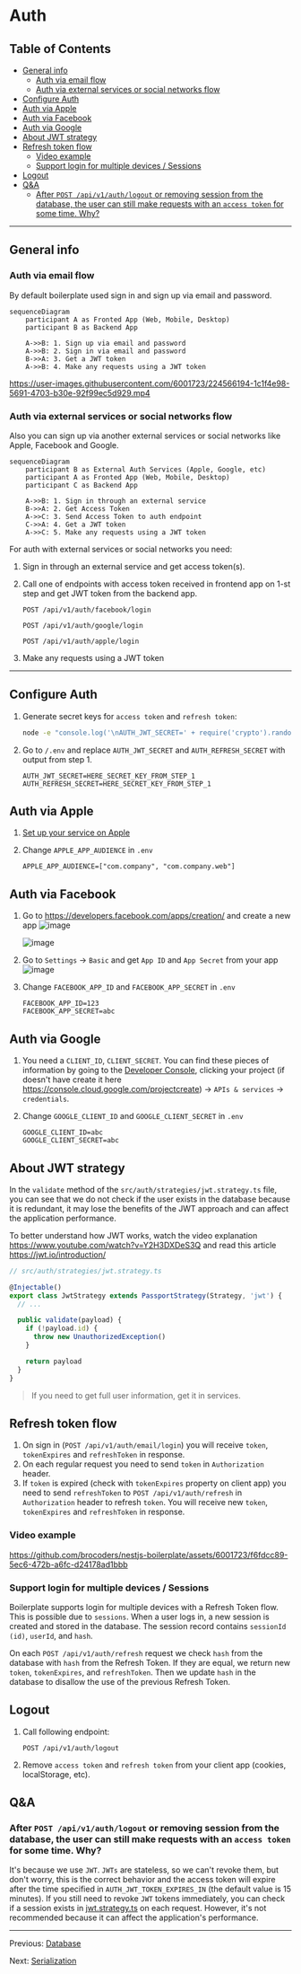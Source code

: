 # Auth

## Table of Contents <!-- omit in toc -->

- [General info](#general-info)
  - [Auth via email flow](#auth-via-email-flow)
  - [Auth via external services or social networks flow](#auth-via-external-services-or-social-networks-flow)
- [Configure Auth](#configure-auth)
- [Auth via Apple](#auth-via-apple)
- [Auth via Facebook](#auth-via-facebook)
- [Auth via Google](#auth-via-google)
- [About JWT strategy](#about-jwt-strategy)
- [Refresh token flow](#refresh-token-flow)
  - [Video example](#video-example)
  - [Support login for multiple devices / Sessions](#support-login-for-multiple-devices--sessions)
- [Logout](#logout)
- [Q\&A](#qa)
  - [After `POST /api/v1/auth/logout` or removing session from the database, the user can still make requests with an `access token` for some time. Why?](#after-post-apiv1authlogout-or-removing-session-from-the-database-the-user-can-still-make-requests-with-an-access-token-for-some-time-why)

---

## General info

### Auth via email flow

By default boilerplate used sign in and sign up via email and password.

```mermaid
sequenceDiagram
    participant A as Fronted App (Web, Mobile, Desktop)
    participant B as Backend App

    A->>B: 1. Sign up via email and password
    A->>B: 2. Sign in via email and password
    B->>A: 3. Get a JWT token
    A->>B: 4. Make any requests using a JWT token
```

<https://user-images.githubusercontent.com/6001723/224566194-1c1f4e98-5691-4703-b30e-92f99ec5d929.mp4>

### Auth via external services or social networks flow

Also you can sign up via another external services or social networks like Apple, Facebook and Google.

```mermaid
sequenceDiagram
    participant B as External Auth Services (Apple, Google, etc)
    participant A as Fronted App (Web, Mobile, Desktop)
    participant C as Backend App

    A->>B: 1. Sign in through an external service
    B->>A: 2. Get Access Token
    A->>C: 3. Send Access Token to auth endpoint
    C->>A: 4. Get a JWT token
    A->>C: 5. Make any requests using a JWT token
```

For auth with external services or social networks you need:

1. Sign in through an external service and get access token(s).
1. Call one of endpoints with access token received in frontend app on 1-st step and get JWT token from the backend app.

   ```text
   POST /api/v1/auth/facebook/login

   POST /api/v1/auth/google/login

   POST /api/v1/auth/apple/login
   ```

1. Make any requests using a JWT token

---

## Configure Auth

1. Generate secret keys for `access token` and `refresh token`:

   ```bash
   node -e "console.log('\nAUTH_JWT_SECRET=' + require('crypto').randomBytes(256).toString('base64') + '\n\nAUTH_REFRESH_SECRET=' + require('crypto').randomBytes(256).toString('base64') + '\n\nAUTH_FORGOT_SECRET=' + require('crypto').randomBytes(256).toString('base64') + '\n\nAUTH_CONFIRM_EMAIL_SECRET=' + require('crypto').randomBytes(256).toString('base64'));"
   ```

1. Go to `/.env` and replace `AUTH_JWT_SECRET` and `AUTH_REFRESH_SECRET` with output from step 1.

   ```text
   AUTH_JWT_SECRET=HERE_SECRET_KEY_FROM_STEP_1
   AUTH_REFRESH_SECRET=HERE_SECRET_KEY_FROM_STEP_1
   ```

## Auth via Apple

1. [Set up your service on Apple](https://www.npmjs.com/package/apple-signin-auth)
1. Change `APPLE_APP_AUDIENCE` in `.env`

   ```text
   APPLE_APP_AUDIENCE=["com.company", "com.company.web"]
   ```

## Auth via Facebook

1. Go to https://developers.facebook.com/apps/creation/ and create a new app
   <img alt="image" src="https://github.com/brocoders/nestjs-boilerplate/assets/6001723/05721db2-9d26-466a-ad7a-072680d0d49b">

   <img alt="image" src="https://github.com/brocoders/nestjs-boilerplate/assets/6001723/9f4aae18-61da-4abc-9304-821a0995a306">

2. Go to `Settings` -> `Basic` and get `App ID` and `App Secret` from your app
   <img alt="image" src="https://github.com/brocoders/nestjs-boilerplate/assets/6001723/b0fc7d50-4bc6-45d0-8b20-fda0b6c01ac2">
3. Change `FACEBOOK_APP_ID` and `FACEBOOK_APP_SECRET` in `.env`

   ```text
   FACEBOOK_APP_ID=123
   FACEBOOK_APP_SECRET=abc
   ```

## Auth via Google

1. You need a `CLIENT_ID`, `CLIENT_SECRET`. You can find these pieces of information by going to the [Developer Console](https://console.cloud.google.com/), clicking your project (if doesn't have create it here https://console.cloud.google.com/projectcreate) -> `APIs & services` -> `credentials`.
1. Change `GOOGLE_CLIENT_ID` and `GOOGLE_CLIENT_SECRET` in `.env`

   ```text
   GOOGLE_CLIENT_ID=abc
   GOOGLE_CLIENT_SECRET=abc
   ```

## About JWT strategy

In the `validate` method of the `src/auth/strategies/jwt.strategy.ts` file, you can see that we do not check if the user exists in the database because it is redundant, it may lose the benefits of the JWT approach and can affect the application performance.

To better understand how JWT works, watch the video explanation https://www.youtube.com/watch?v=Y2H3DXDeS3Q and read this article https://jwt.io/introduction/

```typescript
// src/auth/strategies/jwt.strategy.ts

@Injectable()
export class JwtStrategy extends PassportStrategy(Strategy, 'jwt') {
  // ...

  public validate(payload) {
    if (!payload.id) {
      throw new UnauthorizedException()
    }

    return payload
  }
}
```

> If you need to get full user information, get it in services.

## Refresh token flow

1. On sign in (`POST /api/v1/auth/email/login`) you will receive `token`, `tokenExpires` and `refreshToken` in response.
1. On each regular request you need to send `token` in `Authorization` header.
1. If `token` is expired (check with `tokenExpires` property on client app) you need to send `refreshToken` to `POST /api/v1/auth/refresh` in `Authorization` header to refresh `token`. You will receive new `token`, `tokenExpires` and `refreshToken` in response.

### Video example

https://github.com/brocoders/nestjs-boilerplate/assets/6001723/f6fdcc89-5ec6-472b-a6fc-d24178ad1bbb

### Support login for multiple devices / Sessions

Boilerplate supports login for multiple devices with a Refresh Token flow. This is possible due to `sessions`. When a user logs in, a new session is created and stored in the database. The session record contains `sessionId (id)`, `userId`, and `hash`.

On each `POST /api/v1/auth/refresh` request we check `hash` from the database with `hash` from the Refresh Token. If they are equal, we return new `token`, `tokenExpires`, and `refreshToken`. Then we update `hash` in the database to disallow the use of the previous Refresh Token.

## Logout

1. Call following endpoint:

   ```text
   POST /api/v1/auth/logout
   ```

2. Remove `access token` and `refresh token` from your client app (cookies, localStorage, etc).

## Q&A

### After `POST /api/v1/auth/logout` or removing session from the database, the user can still make requests with an `access token` for some time. Why?

It's because we use `JWT`. `JWTs` are stateless, so we can't revoke them, but don't worry, this is the correct behavior and the access token will expire after the time specified in `AUTH_JWT_TOKEN_EXPIRES_IN` (the default value is 15 minutes). If you still need to revoke `JWT` tokens immediately, you can check if a session exists in [jwt.strategy.ts](https://github.com/brocoders/nestjs-boilerplate/blob/2896589f52d2df025f12069ba82ba4fac1db8ebd/src/auth/strategies/jwt.strategy.ts#L20-L26) on each request. However, it's not recommended because it can affect the application's performance.

---

Previous: [Database](database.md)

Next: [Serialization](serialization.md)
